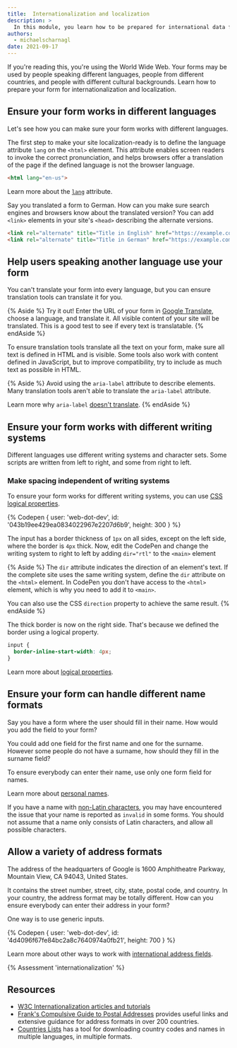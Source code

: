 ```yaml
---
title:  Internationalization and localization
description: >
  In this module, you learn how to be prepared for international data formats, and how to plan your form for localization.
authors:
  - michaelscharnagl
date: 2021-09-17
---
```


If you're reading this, you're using the World Wide Web.
Your forms may be used by people speaking different languages,
people from different countries, and people with different cultural backgrounds.
Learn how to prepare your form for internationalization and localization.

## Ensure your form works in different languages

Let's see how you can make sure your form works with different languages.

The first step to make your site localization-ready is to define the language attribute `lang` on the `<html>` element.
This attribute enables screen readers to invoke the correct pronunciation,
and helps browsers offer a translation of the page if the defined language is not the browser language.

```html
<html lang="en-us">
```

Learn more about the [`lang`](https://developer.mozilla.org/docs/Web/HTML/Global_attributes/lang) attribute.

Say you translated a form to German.
How can you make sure search engines and browsers know about the translated version?
You can add `<link>` elements in your site's  `<head>` describing the alternate versions.

```html
<link rel="alternate" title="Title in English" href="https://example.com/en/form" hreflang="en">
<link rel="alternate" title="Title in German" href="https://example.com/de/form" hreflang="de">
```

## Help users speaking another language use your form

You can't translate your form into every language,
but you can ensure translation tools can translate it for you.

{% Aside %}
Try it out! Enter the URL of your form in
[Google Translate](https://translate.google.com),
choose a language, and translate it.
All visible content of your site will be translated.
This is a good test to see if every text is translatable.
{% endAside %}

To ensure translation tools translate all the text on your form,
make sure all text is defined in HTML and is visible.
Some tools also work with content defined in JavaScript, but to improve compatibility,
try to include as much text as possible in HTML.

{% Aside %}
Avoid using the `aria-label` attribute to describe elements.
Many translation tools aren't able to translate the `aria-label` attribute.

Learn more why `aria-label` [doesn't translate](https://adrianroselli.com/2019/11/aria-label-does-not-translate.html).
{% endAside %}

## Ensure your form works with different writing systems

Different languages use different writing systems and character sets.
Some scripts are written from left to right, and some from right to left.

### Make spacing independent of writing systems

To ensure your form works for different writing systems,
you can use [CSS logical properties](https://developer.mozilla.org/docs/Web/CSS/CSS_Logical_Properties).

{% Codepen {
  user: 'web-dot-dev',
  id: '043b19ee429ea0834022967e2207d6b9',
  height: 300
} %}

The input has a border thickness of `1px` on all sides,
except on the left side, where the border is `4px` thick.
Now, edit the CodePen and change the writing system to right to left
by adding `dir="rtl"` to the `<main>` element

{% Aside %}
The `dir` attribute indicates the direction of an element's text.
If the complete site uses the same writing system,
define the `dir` attribute on the `<html>` element.
In CodePen you don't have access to the `<html>` element,
which is why you need to add it to `<main>`.

You can also use the CSS `direction` property to achieve the same result.
{% endAside %}

The thick border is now on the right side.
That's because we defined the border using a logical property.

```css
input {
  border-inline-start-width: 4px;
}
```

Learn more about [logical properties](/learn/css/logical-properties/).

## Ensure your form can handle different name formats

Say you have a form where the user should fill in their name.
How would you add the field to your form?

You could add one field for the first name and one for the surname.
However some people do not have a surname, how should they fill in the surname field?

To ensure everybody can enter their name, use only one form field for names.

Learn more about [personal names](https://www.w3.org/International/questions/qa-personal-names).

If you have a name with [non-Latin characters](/payment-and-address-form-best-practices/#unicode-matching),
you may have encountered the issue that your name is reported as `invalid` in some forms.
You should not assume that a name only consists of Latin characters,
and allow all possible characters.

## Allow a variety of address formats

The address of the headquarters of Google is 1600 Amphitheatre Parkway, Mountain View, CA 94043, United States.

It contains the street number, street, city, state, postal code, and country.
In your country, the address format may be totally different.
How can you ensure everybody can enter their address in your form?

One way is to use generic inputs.

{% Codepen {
  user: 'web-dot-dev',
  id: '4d4096f67fe84bc2a8c7640974a0fb21',
  height: 700
} %}

Learn more about other ways to work with
[international address fields](https://www.uxmatters.com/mt/archives/2008/06/international-address-fields-in-web-forms.php).

{% Assessment 'internationalization' %}

## Resources

- [W3C Internationalization articles and tutorials](https://www.w3.org/International/articlelist)
- [Frank's Compulsive Guide to Postal Addresses](http://www.columbia.edu/~fdc/postal/) provides useful links and extensive guidance for address formats in over 200 countries.
- [Countries Lists](http://www.countries-list.info/Download-List) has a tool for downloading country codes and names in multiple languages, in multiple formats.

